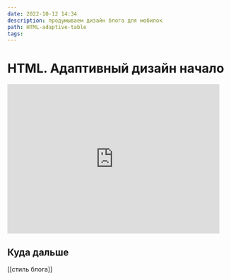 ```yaml
---
date: 2022-10-12 14:34
description: продумываем дизайн блога для мобилок
path: HTML-adaptive-table
tags:
---
```

# HTML. Адаптивный дизайн начало

<iframe src="https://giphy.com/embed/HYcoVYP4wKJF71lJK2" width="480" height="338" frameBorder="0" class="giphy-embed" allowFullScreen></iframe>

## Куда дальше 
[[стиль блога]]
